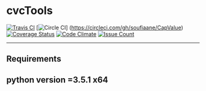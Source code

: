 # cvcTools
[![Travis CI](https://travis-ci.org/soufiaane/CapValue.svg)](https://travis-ci.org/soufiaane/CapValue)
[![Circle CI](https://circleci.com/gh/soufiaane/CapValue.svg?style=shield)] (https://circleci.com/gh/soufiaane/CapValue)
[![Coverage Status](https://coveralls.io/repos/github/soufiaane/CapValue/badge.svg?branch=master)](https://coveralls.io/github/soufiaane/CapValue?branch=master)
[![Code Climate](https://codeclimate.com/github/soufiaane/CapValue/badges/gpa.svg)](https://codeclimate.com/github/soufiaane/CapValue)
[![Issue Count](https://codeclimate.com/github/soufiaane/CapValue/badges/issue_count.svg)](https://codeclimate.com/github/soufiaane/CapValue)

------------------------------------------
Requirements
------------------------------------------
python version =3.5.1 x64<br>
----------------
